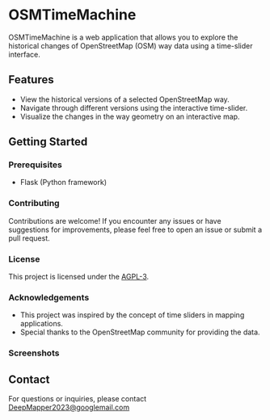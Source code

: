 
# OSMTimeMachine

OSMTimeMachine is a web application that allows you to explore the historical changes of OpenStreetMap (OSM) way data using a time-slider interface.

## Features

- View the historical versions of a selected OpenStreetMap way.
- Navigate through different versions using the interactive time-slider.
- Visualize the changes in the way geometry on an interactive map.


## Getting Started

### Prerequisites
- Flask (Python framework)



### Contributing

Contributions are welcome! If you encounter any issues or have suggestions for improvements, please feel free to open an issue or submit a pull request.

### License

This project is licensed under the [AGPL-3](LICENSE).

### Acknowledgements

- This project was inspired by the concept of time sliders in mapping applications.
- Special thanks to the OpenStreetMap community for providing the data.

### Screenshots



## Contact

For questions or inquiries, please contact DeepMapper2023@googlemail.com

